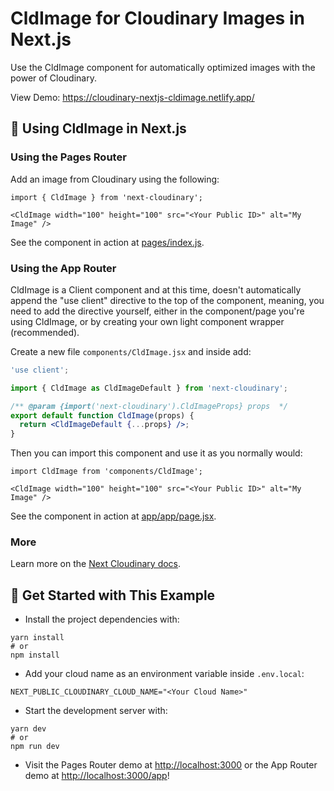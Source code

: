 # CldImage for Cloudinary Images in Next.js

Use the CldImage component for automatically optimized images with the power of Cloudinary.

View Demo: <https://cloudinary-nextjs-cldimage.netlify.app/>

## 🧰 Using CldImage in Next.js

### Using the Pages Router

Add an image from Cloudinary using the following:

```
import { CldImage } from 'next-cloudinary';

<CldImage width="100" height="100" src="<Your Public ID>" alt="My Image" />
```

See the component in action at [pages/index.js](pages/index.jsx).

### Using the App Router

CldImage is a Client component and at this time, doesn't automatically append the
"use client" directive to the top of the component, meaning, you need to add the
directive yourself, either in the component/page you're using CldImage, or by
creating your own light component wrapper (recommended).

Create a new file `components/CldImage.jsx` and inside add:

```jsx
'use client';

import { CldImage as CldImageDefault } from 'next-cloudinary';

/** @param {import('next-cloudinary').CldImageProps} props  */
export default function CldImage(props) {
  return <CldImageDefault {...props} />;
}
```

Then you can import this component and use it as you normally would:

```
import CldImage from 'components/CldImage';

<CldImage width="100" height="100" src="<Your Public ID>" alt="My Image" />
```

See the component in action at [app/app/page.jsx](app/app/page.jsx).

### More

Learn more on the [Next Cloudinary docs](https://next-cloudinary.spacejelly.dev/components/cldimage/basic-usage).

## 🚀 Get Started with This Example

- Install the project dependencies with:

```
yarn install
# or
npm install
```

- Add your cloud name as an environment variable inside `.env.local`:

```
NEXT_PUBLIC_CLOUDINARY_CLOUD_NAME="<Your Cloud Name>"
```

- Start the development server with:

```
yarn dev
# or
npm run dev
```

- Visit the Pages Router demo at <http://localhost:3000> or the App Router demo at <http://localhost:3000/app>!
